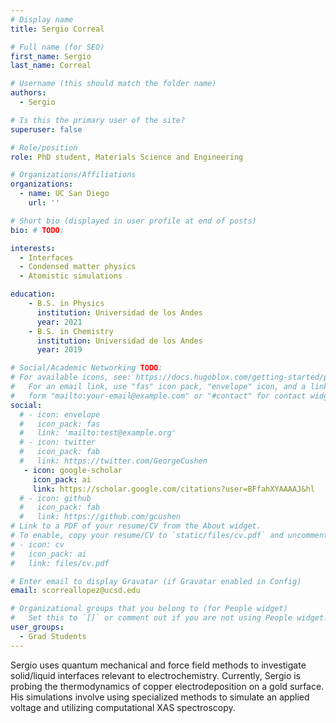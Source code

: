 ```yaml
---
# Display name
title: Sergio Correal

# Full name (for SEO)
first_name: Sergio
last_name: Correal

# Username (this should match the folder name)
authors:
  - Sergio

# Is this the primary user of the site?
superuser: false

# Role/position
role: PhD student, Materials Science and Engineering 

# Organizations/Affiliations
organizations:
  - name: UC San Diego
    url: ''

# Short bio (displayed in user profile at end of posts)
bio: # TODO:

interests:
  - Interfaces
  - Condensed matter physics
  - Atomistic simulations

education:
    - B.S. in Physics 
      institution: Universidad de los Andes
      year: 2021
    - B.S. in Chemistry 
      institution: Universidad de los Andes
      year: 2019

# Social/Academic Networking TODO:
# For available icons, see: https://docs.hugoblox.com/getting-started/page-builder/#icons
#   For an email link, use "fas" icon pack, "envelope" icon, and a link in the
#   form "mailto:your-email@example.com" or "#contact" for contact widget.
social:
  # - icon: envelope
  #   icon_pack: fas
  #   link: 'mailto:test@example.org'
  # - icon: twitter
  #   icon_pack: fab
  #   link: https://twitter.com/GeorgeCushen
   - icon: google-scholar
     icon_pack: ai
     link: https://scholar.google.com/citations?user=BFfahXYAAAAJ&hl
  # - icon: github
  #   icon_pack: fab
  #   link: https://github.com/gcushen
# Link to a PDF of your resume/CV from the About widget.
# To enable, copy your resume/CV to `static/files/cv.pdf` and uncomment the lines below.
# - icon: cv
#   icon_pack: ai
#   link: files/cv.pdf

# Enter email to display Gravatar (if Gravatar enabled in Config)
email: scorreallopez@ucsd.edu

# Organizational groups that you belong to (for People widget)
#   Set this to `[]` or comment out if you are not using People widget.
user_groups:
  - Grad Students
---
```


Sergio uses quantum mechanical and force field methods to investigate solid/liquid interfaces relevant to electrochemistry. Currently, Sergio is probing the thermodynamics of copper electrodeposition on a gold surface. His simulations involve using specialized methods to simulate an applied voltage and utilizing computational XAS spectroscopy.
